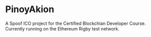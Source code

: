 # PinoyAkion

A Spoof ICO project for the Certified Blockchian Developer Course. Currently running on the Ethereum Rigby test network.
